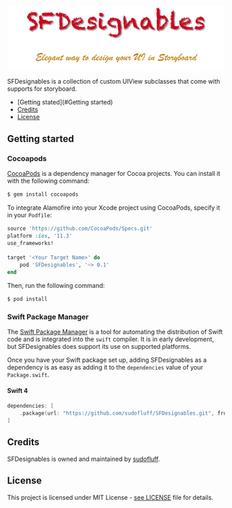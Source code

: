 ![SFDesignables: Elegant way to design your UI in storyboard](sfdesignables.png)

SFDesignables is a collection of custom UIView subclasses that come with supports for storyboard.

- [Getting stated](#Getting started)
- [Credits](#Credits)
- [License](#License)

## Getting started

### Cocoapods

[CocoaPods](http://cocoapods.org) is a dependency manager for Cocoa projects. You can install it with the following command:
```bash
$ gem install cocoapods
```
To integrate Alamofire into your Xcode project using CocoaPods, specify it in your `Podfile`:
```ruby
source 'https://github.com/CocoaPods/Specs.git'
platform :ios, '11.3'
use_frameworks!

target '<Your Target Name>' do
    pod 'SFDesignables', '~> 0.1'
end
```
Then, run the following command:

```bash
$ pod install
```

### Swift Package Manager

The [Swift Package Manager](https://swift.org/package-manager/) is a tool for automating the distribution of Swift code and is integrated into the `swift` compiler. It is in early development, but SFDesignables does support its use on supported platforms.

Once you have your Swift package set up, adding SFDesignables as a dependency is as easy as adding it to the `dependencies` value of your `Package.swift`.

#### Swift 4

```swift
dependencies: [
    .package(url: "https://github.com/sudofluff/SFDesignables.git", from: "0.1.2")
]
```

## Credits

SFDesignables is owned and maintained by [sudofluff](https://github.com/sudofluff).

## License

This project is licensed under MIT License - [see LICENSE](https://github.com/sudofluff/SFDesignables/blob/master/LICENSE) file for details.
